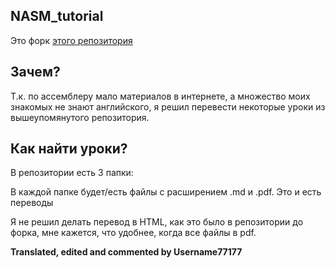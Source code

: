 ## NASM_tutorial

Это форк [этого репозитория](https://github.com/he-mat/better_tutorial)

## Зачем?

 Т.к. по ассемблеру мало материалов в интернете, а множество моих знакомых не знают английского, я решил перевести некоторые уроки из вышеупомянутого репозитория.
 
## Как найти уроки?

В репозитории есть 3 папки:

В каждой папке будет/есть файлы с расширением .md и .pdf. Это и есть переводы

Я не решил делать перевод в HTML, как это было в репозитории до форка, мне кажется, что удобнее, когда все файлы в pdf.

**Translated, edited and commented by Username77177**
